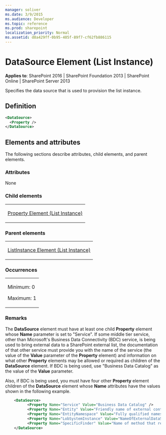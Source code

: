 ```yaml
---
manager: soliver
ms.date: 3/9/2015
ms.audience: Developer
ms.topic: reference
ms.prod: sharepoint
localization_priority: Normal
ms.assetid: d8a429ff-0b95-405f-89f7-cf62fb886115
---
```


# DataSource Element (List Instance)

**Applies to**: SharePoint 2016 | SharePoint Foundation 2013 | SharePoint Online | SharePoint Server 2013

Specifies the data source that is used to provision the list instance.

## Definition

```XML
<DataSource>
  <Property />
</DataSource>
```

## Elements and attributes

The following sections describe attributes, child elements, and parent elements.

### Attributes

None

### Child elements

<table>
<colgroup>
<col width="100%" />
</colgroup>
<tbody>
<tr class="odd">
<td align="left"><p><a href="property-element-list-instance.md">Property Element (List Instance)</a></p></td>
</tr>
</tbody>
</table>

### Parent elements

<table>
<colgroup>
<col width="100%" />
</colgroup>
<tbody>
<tr class="odd">
<td align="left"><p><a href="listinstance-element-list-instance.md">ListInstance Element (List Instance)</a></p></td>
</tr>
</tbody>
</table>

### Occurrences

<table>
<colgroup>
<col width="100%" />
</colgroup>
<tbody>
<tr class="odd">
<td align="left"><p>Minimum: 0</p>
<p>Maximum: 1</p></td>
</tr>
</tbody>
</table>

### Remarks

The **DataSource** element must have at least one child **Property** element whose **Name** parameter is set to "Service". If some middle tier service, other than Microsoft's Business Data Connectivity (BDC) service, is being used to bring external data to a SharePoint external list, the documentation of that other service must provide you with the name of the service (the value of the **Value** parameter of the **Property** element) and information on what other **Property** elements may be allowed or required as children of the **DataSource** element. If BDC is being used, use "Business Data Catalog" as the value of the **Value** parameter.

Also, if BDC is being used, you must have four other **Property** element children of the **DataSource** element whose **Name** attributes have the values shown in the following example.

```XML
    <DataSource>
          <Property Name="Service" Value="Business Data Catalog" />
          <Property Name="Entity" Value="Friendly name of external content type (entity)" />
          <Property Name="EntityNamespace" Value="Fully qualified namespace of the class that defines the external content type (entity)" />
          <Property Name="LobSystemInstance" Value="NameOfExternalDataSource" />
          <Property Name="SpecificFinder" Value="Name of method that reads a single item; for example ReadItem" />
    </DataSource>    
```

<br/>








